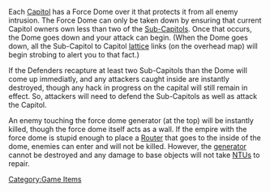 Each [Capitol](Capitol.md) has a Force Dome over it that
protects it from all enemy intrusion. The Force Dome can only be taken
down by ensuring that current Capitol owners own less than two of the
[Sub-Capitols](Sub-Capitol.md). Once that occurs, the Dome goes
down and your attack can begin. (When the Dome goes down, all the
Sub-Capitol to Capitol [lattice](Lattice.md) links (on the
overhead map) will begin strobing to alert you to that fact.)

If the Defenders recapture at least two Sub-Capitols than the Dome will
come up immediatly, and any attackers caught inside are instantly
destroyed, though any hack in progress on the capital will still remain
in effect. So, attackers will need to defend the Sub-Capitols as well as
attack the Capitol.

An enemy touching the force dome generator (at the top) will be
instantly killed, though the force dome itself acts as a wall. If the
empire with the force dome is stupid enough to place a
[Router](Router.md) that goes to the inside of the dome, enemies
can enter and will not be killed. However, the
[generator](Generator.md) cannot be destroyed and any damage to
base objects will not take [NTUs](NTU.md) to repair.

[Category:Game Items](Category:Game_Items.md)
